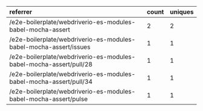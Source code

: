 | referrer                                                           | count | uniques |
| :----------------------------------------------------------------- | :---- | :------ |
| /e2e-boilerplate/webdriverio-es-modules-babel-mocha-assert         | 2     | 2       |
| /e2e-boilerplate/webdriverio-es-modules-babel-mocha-assert/issues  | 1     | 1       |
| /e2e-boilerplate/webdriverio-es-modules-babel-mocha-assert/pull/28 | 1     | 1       |
| /e2e-boilerplate/webdriverio-es-modules-babel-mocha-assert/pull/34 | 1     | 1       |
| /e2e-boilerplate/webdriverio-es-modules-babel-mocha-assert/pulse   | 1     | 1       |